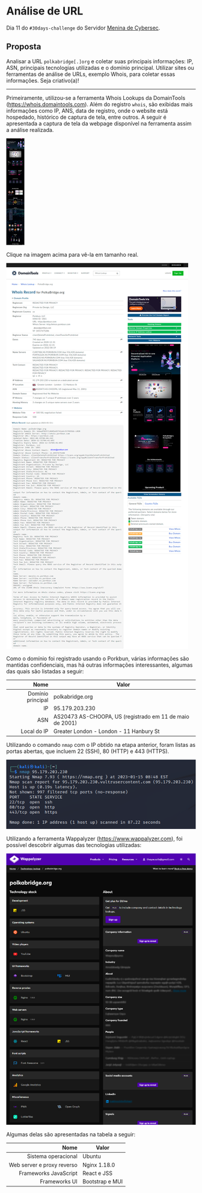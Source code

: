 # Análise de URL

Dia 11 do `#30days-challenge` do Servidor [Menina de Cybersec](https://www.instagram.com/meninadecybersec).

## Proposta

Analisar a URL `polkabridge[.]org` e coletar suas principais informações: IP, ASN, principais tecnologias utilizadas e o domínio principal. Utilizar sites ou ferramentas de análise de URLs, exemplo Whois, para coletar essas informações. Seja criativo(a)!

---

Primeiramente, utilizou-se a ferramenta Whois Lookups da DomainTools (https://whois.domaintools.com). Além do registro `whois`, são exibidas mais informações como IP, ANS, data de registro, onde o website está hospedado, histórico de captura de tela, entre outros. A seguir é apresentada a captura de tela da webpage disponível na ferramenta assim a análise realizada. 

[![](images/screenshot_image-small.png)](images/screenshot_image.jpg) 

Clique na imagem acima para vê-la em tamanho real.

![](images/whois-lookup.png)

Como o domínio foi registrado usando o Porkbun, várias informações são mantidas confidenciais, mas há outras informações interessantes, algumas das quais são listadas a seguir:

| Nome              | Valor                                                    |
|------------------:|----------------------------------------------------------|
| Domínio principal | polkabridge.org                                          |
| IP                | 95.179.203.230                                           |
| ASN               | AS20473 AS-CHOOPA, US (registrado em 11 de maio de 2001) |
| Local do IP       | Greater London - London - 11 Hanbury St                  |

Utilizando o comando `nmap` com o IP obtido na etapa anterior, foram listas as portas abertas, que incluem 22 (SSH), 80 (HTTP) e 443 (HTTPS).

![](images/nmap.png)

Utilizando a ferramenta Wappalyzer (https://www.wappalyzer.com), foi possível descobrir algumas das tecnologias utilizadas:

![](images/wappalizer.png)

Algumas delas são apresentadas na tabela a seguir:

| Nome                       | Valor           |
|---------------------------:|-----------------|
| Sistema operacional        | Ubuntu          |
| Web server e proxy reverso | Nginx 1.18.0    |
| Frameworks JavaScript      | React e JSS     |
| Frameworks UI              | Bootstrap e MUI |
